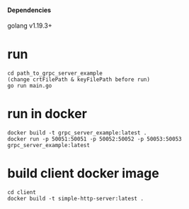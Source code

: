 #### Dependencies
golang v1.19.3+

# run

```shell
cd path_to_grpc_server_example
(change crtFilePath & keyFilePath before run)
go run main.go
```

# run in docker

```shell
docker build -t grpc_server_example:latest .
docker run -p 50051:50051 -p 50052:50052 -p 50053:50053 grpc_server_example:latest
```

# build client docker image
```shell
cd client
docker build -t simple-http-server:latest .
```